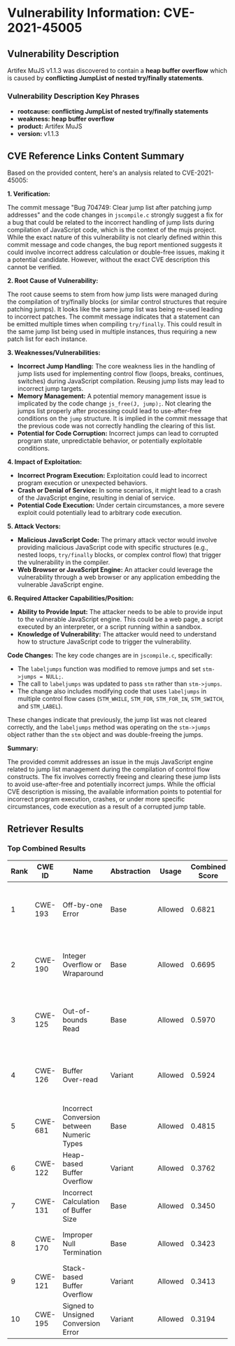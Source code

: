 # Vulnerability Information: CVE-2021-45005

## Vulnerability Description
Artifex MuJS v1.1.3 was discovered to contain a **heap buffer overflow** which is caused by **conflicting JumpList of nested try/finally statements**.

### Vulnerability Description Key Phrases
- **rootcause:** **conflicting JumpList of nested try/finally statements**
- **weakness:** **heap buffer overflow**
- **product:** Artifex MuJS
- **version:** v1.1.3

## CVE Reference Links Content Summary
Based on the provided content, here's an analysis related to CVE-2021-45005:

**1. Verification:**

The commit message "Bug 704749: Clear jump list after patching jump addresses" and the code changes in `jscompile.c` strongly suggest a fix for a bug that could be related to the incorrect handling of jump lists during compilation of JavaScript code, which is the context of the mujs project. While the exact nature of this vulnerability is not clearly defined within this commit message and code changes, the bug report mentioned suggests it could involve incorrect address calculation or double-free issues, making it a potential candidate. However, without the exact CVE description this cannot be verified.

**2. Root Cause of Vulnerability:**

The root cause seems to stem from how jump lists were managed during the compilation of try/finally blocks (or similar control structures that require patching jumps). It looks like the same jump list was being re-used leading to incorrect patches. The commit message indicates that a statement can be emitted multiple times when compiling `try/finally`. This could result in the same jump list being used in multiple instances, thus requiring a new patch list for each instance.

**3. Weaknesses/Vulnerabilities:**

*   **Incorrect Jump Handling:** The core weakness lies in the handling of jump lists used for implementing control flow (loops, breaks, continues, switches) during JavaScript compilation. Reusing jump lists may lead to incorrect jump targets.
*   **Memory Management:**  A potential memory management issue is implicated by the code change `js_free(J, jump);`. Not clearing the jumps list properly after processing could lead to use-after-free conditions on the `jump` structure. It is implied in the commit message that the previous code was not correctly handling the clearing of this list.
*   **Potential for Code Corruption:** Incorrect jumps can lead to corrupted program state, unpredictable behavior, or potentially exploitable conditions.

**4. Impact of Exploitation:**

*   **Incorrect Program Execution:** Exploitation could lead to incorrect program execution or unexpected behaviors.
*   **Crash or Denial of Service:** In some scenarios, it might lead to a crash of the JavaScript engine, resulting in denial of service.
*   **Potential Code Execution:** Under certain circumstances, a more severe exploit could potentially lead to arbitrary code execution.

**5. Attack Vectors:**

*   **Malicious JavaScript Code:** The primary attack vector would involve providing malicious JavaScript code with specific structures (e.g., nested loops, `try/finally` blocks, or complex control flow) that trigger the vulnerability in the compiler.
*   **Web Browser or JavaScript Engine:** An attacker could leverage the vulnerability through a web browser or any application embedding the vulnerable JavaScript engine.

**6. Required Attacker Capabilities/Position:**

*   **Ability to Provide Input:** The attacker needs to be able to provide input to the vulnerable JavaScript engine. This could be a web page, a script executed by an interpreter, or a script running within a sandbox.
*   **Knowledge of Vulnerability:** The attacker would need to understand how to structure JavaScript code to trigger the vulnerability.

**Code Changes:**
The key code changes are in `jscompile.c`, specifically:

*   The `labeljumps` function was modified to remove jumps and set `stm->jumps = NULL;`.
*   The call to `labeljumps` was updated to pass `stm` rather than `stm->jumps`.
*   The change also includes modifying code that uses `labeljumps` in multiple control flow cases (`STM_WHILE`, `STM_FOR`, `STM_FOR_IN`, `STM_SWITCH`, and `STM_LABEL`).

These changes indicate that previously, the jump list was not cleared correctly, and the `labeljumps` method was operating on the `stm->jumps` object rather than the `stm` object and was double-freeing the jumps.

**Summary:**

The provided commit addresses an issue in the mujs JavaScript engine related to jump list management during the compilation of control flow constructs.  The fix involves correctly freeing and clearing these jump lists to avoid use-after-free and potentially incorrect jumps. While the official CVE description is missing, the available information points to potential for incorrect program execution, crashes, or under more specific circumstances, code execution as a result of a corrupted jump table.

## Retriever Results

### Top Combined Results

| Rank | CWE ID | Name | Abstraction | Usage | Combined Score | Retrievers | Individual Scores |
|------|--------|------|-------------|-------|---------------|------------|-------------------|
| 1 | CWE-193 | Off-by-one Error | Base | Allowed | 0.6821 | dense, sparse, graph | dense: 0.463, sparse: 0.217, graph: 0.912 |
| 2 | CWE-190 | Integer Overflow or Wraparound | Base | Allowed | 0.6695 | dense, sparse, graph | dense: 0.494, sparse: 0.238, graph: 0.801 |
| 3 | CWE-125 | Out-of-bounds Read | Base | Allowed | 0.5970 | dense, sparse, graph | dense: 0.458, sparse: 0.216, graph: 0.683 |
| 4 | CWE-126 | Buffer Over-read | Variant | Allowed | 0.5924 | dense, sparse, graph | dense: 0.494, sparse: 0.203, graph: 0.778 |
| 5 | CWE-681 | Incorrect Conversion between Numeric Types | Base | Allowed | 0.4815 | sparse, graph | sparse: 0.217, graph: 1.000 |
| 6 | CWE-122 | Heap-based Buffer Overflow | Variant | Allowed | 0.3762 | dense, sparse | dense: 0.506, sparse: 0.269 |
| 7 | CWE-131 | Incorrect Calculation of Buffer Size | Base | Allowed | 0.3450 | dense, sparse | dense: 0.464, sparse: 0.197 |
| 8 | CWE-170 | Improper Null Termination | Base | Allowed | 0.3423 | sparse, graph | sparse: 0.105, graph: 0.789 |
| 9 | CWE-121 | Stack-based Buffer Overflow | Variant | Allowed | 0.3413 | dense, sparse | dense: 0.495, sparse: 0.213 |
| 10 | CWE-195 | Signed to Unsigned Conversion Error | Variant | Allowed | 0.3194 | sparse, graph | sparse: 0.115, graph: 0.783 |

